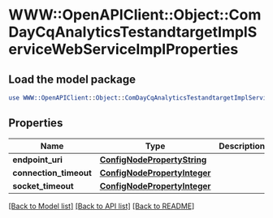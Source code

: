 # WWW::OpenAPIClient::Object::ComDayCqAnalyticsTestandtargetImplServiceWebServiceImplProperties

## Load the model package
```perl
use WWW::OpenAPIClient::Object::ComDayCqAnalyticsTestandtargetImplServiceWebServiceImplProperties;
```

## Properties
Name | Type | Description | Notes
------------ | ------------- | ------------- | -------------
**endpoint_uri** | [**ConfigNodePropertyString**](ConfigNodePropertyString.md) |  | [optional] 
**connection_timeout** | [**ConfigNodePropertyInteger**](ConfigNodePropertyInteger.md) |  | [optional] 
**socket_timeout** | [**ConfigNodePropertyInteger**](ConfigNodePropertyInteger.md) |  | [optional] 

[[Back to Model list]](../README.md#documentation-for-models) [[Back to API list]](../README.md#documentation-for-api-endpoints) [[Back to README]](../README.md)


